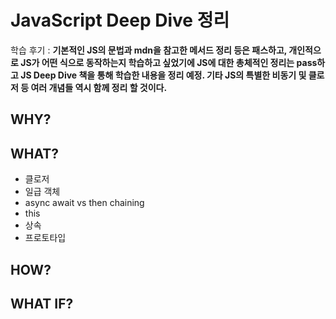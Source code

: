 # JavaScript Deep Dive 정리

학습 후기 : **기본적인 JS의 문법과 mdn을 참고한 메서드 정리 등은 패스하고, 개인적으로 JS가 어떤 식으로 동작하는지 학습하고 싶었기에 JS에 대한 총체적인 정리는 pass하고 JS Deep Dive 책을 통해 학습한 내용을 정리 예정. 기타 JS의 특별한 비동기 및 클로저 등 여러 개념들 역시 함께 정리 할 것이다.**

## WHY?

## WHAT?

- 클로저
- 일급 객체
- async await vs then chaining
- this
- 상속
- 프로토타입

## HOW?

## WHAT IF?
